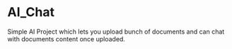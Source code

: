 # AI_Chat
Simple AI Project which lets you upload bunch of documents and can chat with documents content once uploaded.
